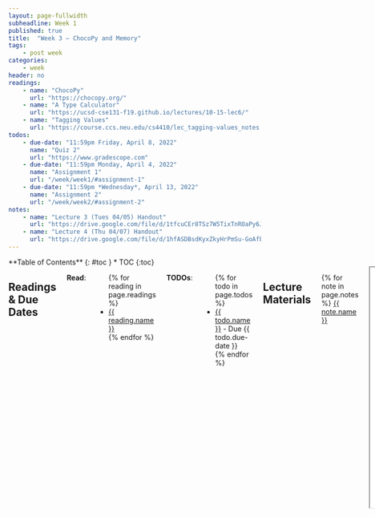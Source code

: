 ```yaml
---
layout: page-fullwidth
subheadline: Week 1
published: true
title:  "Week 3 – ChocoPy and Memory"
tags:
    - post week
categories:
    - week
header: no
readings:
    - name: "ChocoPy"
      url: "https://chocopy.org/"
    - name: "A Type Calculator"
      url: "https://ucsd-cse131-f19.github.io/lectures/10-15-lec6/"
    - name: "Tagging Values"
      url: "https://course.ccs.neu.edu/cs4410/lec_tagging-values_notes.html"
todos:
    - due-date: "11:59pm Friday, April 8, 2022"
      name: "Quiz 2"
      url: "https://www.gradescope.com"
    - due-date: "11:59pm Monday, April 4, 2022"
      name: "Assignment 1"
      url: "/week/week1/#assignment-1"
    - due-date: "11:59pm *Wednesday*, April 13, 2022"
      name: "Assignment 2"
      url: "/week/week2/#assignment-2"
notes:
    - name: "Lecture 3 (Tues 04/05) Handout"
      url: "https://drive.google.com/file/d/1tfcuCEr8TSz7W5TixTnROaPy6J8B0x_s"
    - name: "Lecture 4 (Thu 04/07) Handout"
      url: "https://drive.google.com/file/d/1hfASDBsdKyxZkyHrPmSu-GoAfb-vPYKC"
---
```


<div class="row">
<div class="medium-4 medium-push-8 columns" markdown="1">
<div class="panel radius fixed-toc"  data-options="sticky_on:large" markdown="1">
**Table of Contents**
{: #toc }
*  TOC
{:toc}
</div>
</div><!-- /.medium-4.columns -->

<div class="medium-8 medium-pull-4 columns" markdown="1">

## Readings & Due Dates

**Read**:

<ul>
{% for reading in page.readings %}
<li><a target="_blank" href="{{ reading.url }}">{{ reading.name }}</a></li>
{% endfor %}
</ul>

**TODOs**:

<ul>
{% for todo in page.todos %}
<li><a target="_blank" href="{{ todo.url }}">{{ todo.name }}</a> - Due {{ todo.due-date }}</li>
{% endfor %}
</ul>

## Lecture Materials

{% for note in page.notes %}
<a href="{{ note.url }}">{{ note.name }}</a>
<iframe src="{{ note.url }}/preview" width="640" height="480" allow="autoplay"></iframe>
{% else %}
_Links to podcasts, notes, and code from class will be here after they're created!_
{% endfor %}

## Assignment 2

### PA2: ChocoPy Functions, Types, and Control Flow

In this PA, you'll design and implement a compiler for all but the
heap-manipulating parts of ChocoPy.

There is some support code and examples that can help you:

- From lecture3, basics of functions and type-checking (you'll need to extend
this, but it has simple starting points)
https://github.com/ucsd-cse231-s22/lecture3

You can use any code from lecture directly or for inspiration (like
[lecture3](https://github.com/ucsd-cse231-s22/lecture3) or code we publish on
Piazza from office hours). It is by no means guaranteed to perfectly match the
ChocoPy spec, but it _does_ run and provide some valuable code structure
suggestions you will find useful. You might choose to base your implementation
on how you approached PA1, or take a different approach entirely based on what
you learned. Feel free to use snippets of TypeScript, WASM, and so on that you
find online as long as you're sure it has a permissive license. Link to the
source for code you use if you find it.
**Don't** try to find or use past solutions from last year (it's bad for
your learning, this assignment isn't exactly the same, etc).

Feel free to discuss the specification, approaches, implementation strategies
and tricks, etc. Try to do the programming on your own, but don't be afraid of
seeing someone else's code or learning a useful TypeScript pattern from them.
Focus on doing what you feel is best for one anothers' learning. If you struggle
on this assignment and don't get all the credit, there will be opportunities to
make it up, so focus on developing your skills rather than trying to put
together a complete solution you don't understand.

So that we can test your code and for the examples described at the end, you
need to support:

- A web-based text box with a run button and output for successful compilation
and for errors, using `npm run build-web`
- A `node-main`-like interface for running programs from the command line, using
`npm run build-cli`
- Some way to write unit tests for your code, which runs with `npm test`

We highly recommend using some repository we've given you to get the packages
and basics in place, but you're free to (and responsible for!) making any
updates and changes to meet the specification below.

### Language Specification

You'll be implementing the following sub-grammar of ChocoPy:

<html>
<meta charset="utf-8"/>
<pre>
<code>program := &lt;var_def | func_def><sup>*</sup> &lt;stmt><sup>*</sup>
var_def := &lt;typed_var> = &lt;literal>
typed_var := &lt;name> : &lt;type>
func_def := def &lt;name>([&lt;typed_var> [, &lt;typed_var>]<sup>*</sup>]<sup>?</sup>) [-> &lt;type>]<sup>?</sup> : &lt;func_body>
func_body := &lt;var_def><sup>*</sup> &lt;stmt><sup>+</sup>
stmt := &lt;name> = &lt;expr>
      | if &lt;expr>: &lt;stmt><sup>+</sup> [elif &lt;expr>: &lt;stmt><sup>+</sup>]<sup>?</sup> [else: &lt;stmt><sup>+</sup>]<sup>?</sup>
      | while &lt;expr>: &lt;stmt><sup>+</sup>
      | pass
      | return &lt;expr><sup>?</sup>
      | &lt;expr>
expr := &lt;literal>
      | &lt;name>
      | &lt;uniop> &lt;expr>
      | &lt;expr> &lt;binop> &lt;expr>
      | ( &lt;expr> )
      | &lt;name>([&lt;expr> [, &lt;expr>]<sup>*</sup>]<sup>?</sup>)
uniop := not | -
binop := + | - | * | // | % | == | != | &lt;= | >= | &lt; | > | is                 
literal := None
         | True
         | False
         | &lt;number>
type := int | bool
number := 32-bit integer literals</code>
</pre>
</html>

The grammar above is a strict subset of ChocoPy's. Namely, the grammar above 
excludes:
- lists
- strings
- classes
- nested functions
- for loops
- global and nonlocal declarations inside a function

Your compiler should have _the same output and error messages_ as ChocoPy for
programs in this subset. If you need to test out a program to check its
behavior, you can do so at ChocoPy's web site.

### Handin

You will turn in two deliverables, a repository containing your implementation,
and an informative README PDF.

Turn in your codebase to `pa2-code` and your writeup to `pa2-pdf` on Gradescope.

There is no autograder for this assignment. You are responsible for testing
your implementation and ensuring that it matches the ChocoPy reference
implementation's behavior on the relevant sub-language for this PA.

Your README should include the following components:

1. A description of the representation of values (integers, booleans, and
None) in your implementation. Show how the representation is used to print
`True`/`False` for boolean results rather than numeric output.
2. Give an example of a program that uses
    - At least one global variable
    - At least one function with a parameter
    - At least one variable defined inside a function

    By linking to specific definitions and code in your implementation,
    describe where and how those three variables are stored and represented
    throughout compilation.
3. Write a ChocoPy program that goes into an infinite loop. What happens when
you run it on the web page using your compiler?
4. For each of the following scenarios, show a screenshot of your compiler
running the scenario in the browser:
    1. A program that reports a type error for adding a number and a boolean
    where one operand is a call expression and the other operand is a variable
    (for example, `f(1) + x`)
    2. A program that has a type error in a conditional position (the condition
    part of an if or while), where that position is a _non-global_ identifier
    (function parameter or local variable)
    3. A program that with a loop that has multiple iterations, and calls a
    function on each iteration (it can be the same function)
    3. A program that returns from the body of a loop, and not on the first
    iteration of the loop
    4. Printing an integer and a boolean
    5. A recursive function that terminates (e.g. no stack overflow)
    6. Two mutually-recursive functions that terminate (e.g. no stack overflow)
5. Choose _one_ of example (1) or (2) above, show a few lines of code around the
line that reports the error and describe the relevant parts of the type-checking
environment at that point.

If for any of the above items you _don't complete it_, write a short explanation
of why it was hard/what you think needs to be done in order to finish it (just a
few sentences), which will help us understand your overall learning and give the
best feedback.



</div>
